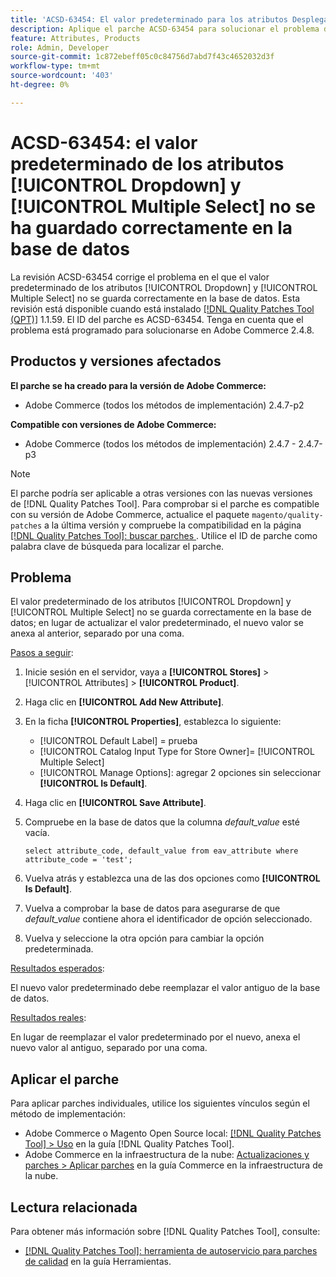```yaml
---
title: 'ACSD-63454: El valor predeterminado para los atributos Desplegable y Selección múltiple no se guarda correctamente en la base de datos'
description: Aplique el parche ACSD-63454 para solucionar el problema de Adobe Commerce en el que el valor predeterminado de los atributos Desplegable y Selección múltiple no se guarda correctamente en la base de datos.
feature: Attributes, Products
role: Admin, Developer
source-git-commit: 1c872ebeff05c0c84756d7abd7f43c4652032d3f
workflow-type: tm+mt
source-wordcount: '403'
ht-degree: 0%

---
```



# ACSD-63454: el valor predeterminado de los atributos [!UICONTROL Dropdown] y [!UICONTROL Multiple Select] no se ha guardado correctamente en la base de datos

La revisión ACSD-63454 corrige el problema en el que el valor predeterminado de los atributos [!UICONTROL Dropdown] y [!UICONTROL Multiple Select] no se guarda correctamente en la base de datos. Esta revisión está disponible cuando está instalado [[!DNL Quality Patches Tool (QPT)]](/help/tools/quality-patches-tool/quality-patches-tool-to-self-serve-quality-patches.md) 1.1.59. El ID del parche es ACSD-63454. Tenga en cuenta que el problema está programado para solucionarse en Adobe Commerce 2.4.8.

## Productos y versiones afectados

**El parche se ha creado para la versión de Adobe Commerce:**

* Adobe Commerce (todos los métodos de implementación) 2.4.7-p2

**Compatible con versiones de Adobe Commerce:**

* Adobe Commerce (todos los métodos de implementación) 2.4.7 - 2.4.7-p3

>[!NOTE]
>
>El parche podría ser aplicable a otras versiones con las nuevas versiones de [!DNL Quality Patches Tool]. Para comprobar si el parche es compatible con su versión de Adobe Commerce, actualice el paquete `magento/quality-patches` a la última versión y compruebe la compatibilidad en la página [[!DNL Quality Patches Tool]: buscar parches ](https://experienceleague.adobe.com/tools/commerce-quality-patches/index.html). Utilice el ID de parche como palabra clave de búsqueda para localizar el parche.

## Problema

El valor predeterminado de los atributos [!UICONTROL Dropdown] y [!UICONTROL Multiple Select] no se guarda correctamente en la base de datos; en lugar de actualizar el valor predeterminado, el nuevo valor se anexa al anterior, separado por una coma.

<u>Pasos a seguir</u>:

1. Inicie sesión en el servidor, vaya a **[!UICONTROL Stores]** > [!UICONTROL Attributes] > **[!UICONTROL Product]**.
1. Haga clic en **[!UICONTROL Add New Attribute]**.
1. En la ficha **[!UICONTROL Properties]**, establezca lo siguiente:
   * [!UICONTROL Default Label] = prueba
   * [!UICONTROL Catalog Input Type for Store Owner]= [!UICONTROL Multiple Select]
   * [!UICONTROL Manage Options]: agregar 2 opciones sin seleccionar **[!UICONTROL Is Default]**.
1. Haga clic en **[!UICONTROL Save Attribute]**.
1. Compruebe en la base de datos que la columna *default_value* esté vacía.

   `select attribute_code, default_value from eav_attribute where attribute_code = 'test';`

1. Vuelva atrás y establezca una de las dos opciones como **[!UICONTROL Is Default]**.
1. Vuelva a comprobar la base de datos para asegurarse de que *default_value* contiene ahora el identificador de opción seleccionado.
1. Vuelva y seleccione la otra opción para cambiar la opción predeterminada.

<u>Resultados esperados</u>:

El nuevo valor predeterminado debe reemplazar el valor antiguo de la base de datos.

<u>Resultados reales</u>:

En lugar de reemplazar el valor predeterminado por el nuevo, anexa el nuevo valor al antiguo, separado por una coma.

## Aplicar el parche

Para aplicar parches individuales, utilice los siguientes vínculos según el método de implementación:

* Adobe Commerce o Magento Open Source local: [[!DNL Quality Patches Tool] > Uso](/help/tools/quality-patches-tool/usage.md) en la guía [!DNL Quality Patches Tool].
* Adobe Commerce en la infraestructura de la nube: [Actualizaciones y parches > Aplicar parches](https://experienceleague.adobe.com/docs/commerce-cloud-service/user-guide/develop/upgrade/apply-patches.html) en la guía Commerce en la infraestructura de la nube.

## Lectura relacionada

Para obtener más información sobre [!DNL Quality Patches Tool], consulte:

* [[!DNL Quality Patches Tool]: herramienta de autoservicio para parches de calidad](/help/tools/quality-patches-tool/quality-patches-tool-to-self-serve-quality-patches.md) en la guía Herramientas.
